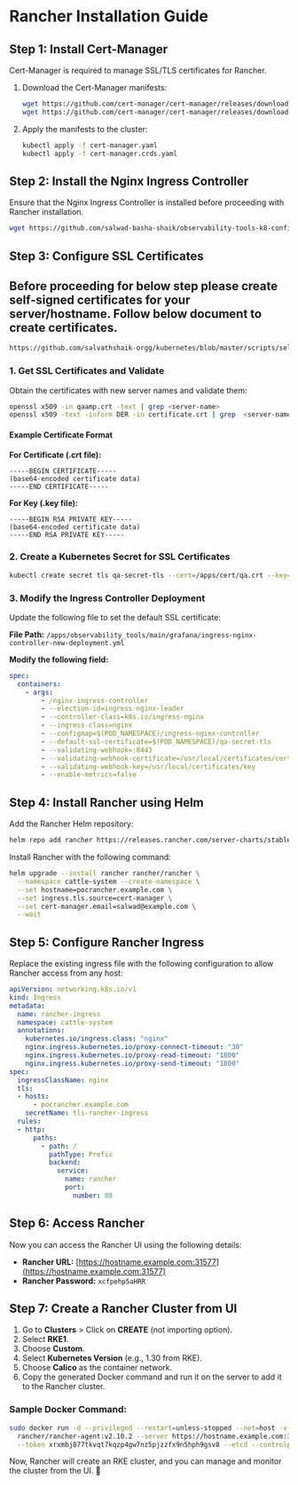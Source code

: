 # Rancher Installation Guide

## Step 1: Install Cert-Manager

Cert-Manager is required to manage SSL/TLS certificates for Rancher.

1. Download the Cert-Manager manifests:
   ```sh
   wget https://github.com/cert-manager/cert-manager/releases/download/v1.17.1/cert-manager.yaml
   wget https://github.com/cert-manager/cert-manager/releases/download/v1.17.1/cert-manager.crds.yaml
   ```
2. Apply the manifests to the cluster:
   ```sh
   kubectl apply -f cert-manager.yaml
   kubectl apply -f cert-manager.crds.yaml
   ```

## Step 2: Install the Nginx Ingress Controller

Ensure that the Nginx Ingress Controller is installed before proceeding with Rancher installation.
```sh
wget https://github.com/salwad-basha-shaik/observability-tools-k8-configs/raw/refs/heads/main/grafana/ingress-controller-nginx-new-version-second.yaml
```

## Step 3: Configure SSL Certificates

## Before proceeding for below step please create self-signed certificates for your server/hostname. Follow below document to create certificates.

```sh
https://github.com/salvathshaik-orgg/kubernetes/blob/master/scripts/self-signed-certificate-openssl.md
```

### 1. Get SSL Certificates and Validate
Obtain the certificates with new server names and validate them:
```sh
openssl x509 -in qaamp.crt -text | grep <server-name>
openssl x509 -text -inform DER -in certificate.crt | grep  <server-name>
```

#### Example Certificate Format
**For Certificate (.crt file):**
```
-----BEGIN CERTIFICATE-----
(base64-encoded certificate data)
-----END CERTIFICATE-----
```
**For Key (.key file):**
```
-----BEGIN RSA PRIVATE KEY-----
(base64-encoded certificate data)
-----END RSA PRIVATE KEY-----
```

### 2. Create a Kubernetes Secret for SSL Certificates
```sh
kubectl create secret tls qa-secret-tls --cert=/apps/cert/qa.crt --key=/apps/cert/key-decrypted.key -n ingress-nginx-second
```

### 3. Modify the Ingress Controller Deployment
Update the following file to set the default SSL certificate:

**File Path:** `/apps/observability_tools/main/grafana/ingress-nginx-controller-new-deployment.yml`

**Modify the following field:**
```yaml
spec:
  containers:
    - args:
        - /nginx-ingress-controller
        - --election-id=ingress-nginx-leader
        - --controller-class=k8s.io/ingress-nginx
        - --ingress-class=nginx
        - --configmap=$(POD_NAMESPACE)/ingress-nginx-controller
        - --default-ssl-certificate=$(POD_NAMESPACE)/qa-secret-tls
        - --validating-webhook=:8443
        - --validating-webhook-certificate=/usr/local/certificates/cert
        - --validating-webhook-key=/usr/local/certificates/key
        - --enable-metrics=false
```

## Step 4: Install Rancher using Helm

Add the Rancher Helm repository:
```sh
helm repo add rancher https://releases.rancher.com/server-charts/stable
```

Install Rancher with the following command:
```sh
helm upgrade --install rancher rancher/rancher \
  --namespace cattle-system --create-namespace \
  --set hostname=pocrancher.example.com \
  --set ingress.tls.source=cert-manager \
  --set cert-manager.email=salwad@example.com \
  --wait
```

## Step 5: Configure Rancher Ingress

Replace the existing ingress file with the following configuration to allow Rancher access from any host:

```yaml
apiVersion: networking.k8s.io/v1
kind: Ingress
metadata:
  name: rancher-ingress
  namespace: cattle-system
  annotations:
    kubernetes.io/ingress.class: "nginx"
    nginx.ingress.kubernetes.io/proxy-connect-timeout: "30"
    nginx.ingress.kubernetes.io/proxy-read-timeout: "1800"
    nginx.ingress.kubernetes.io/proxy-send-timeout: "1800"
spec:
  ingressClassName: nginx
  tls:
  - hosts:
      - pocrancher.example.com
    secretName: tls-rancher-ingress
  rules:
  - http:
      paths:
        - path: /
          pathType: Prefix
          backend:
            service:
              name: rancher
              port:
                number: 80
```

## Step 6: Access Rancher

Now you can access the Rancher UI using the following details:

- **Rancher URL:** [https://hostname.example.com:31577](https://hostname.example.com:31577)
- **Rancher Password:** `xcfpehp5aHRR`

## Step 7: Create a Rancher Cluster from UI

1. Go to **Clusters** > Click on **CREATE** (not importing option).
2. Select **RKE1**.
3. Choose **Custom**.
4. Select **Kubernetes Version** (e.g., 1.30 from RKE).
5. Choose **Calico** as the container network.
6. Copy the generated Docker command and run it on the server to add it to the Rancher cluster.

### Sample Docker Command:
```sh
sudo docker run -d --privileged --restart=unless-stopped --net=host -v /etc/kubernetes:/etc/kubernetes -v /var/run:/var/run \
  rancher/rancher-agent:v2.10.2 --server https://hostname.example.com:31577 \
  --token xrxmbj877tkvqt7kqzp4gw7nz5pjzzfx9n5hph9gsv8 --etcd --controlplane --worker
```

Now, Rancher will create an RKE cluster, and you can manage and monitor the cluster from the UI. 🎉

